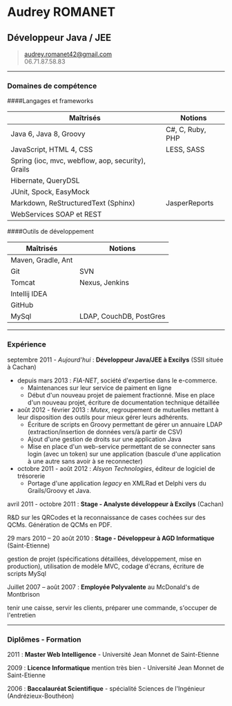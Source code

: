 # Audrey ROMANET
## Développeur Java / JEE

> [audrey.romanet42@gmail.com](audrey.romanet42@gmail.com)  
> 06.71.87.58.83

------

### Domaines de compétence

####Langages et frameworks

| Maîtrisés | Notions |
| ---- | ---- |
| Java 6, Java 8, Groovy |  C#, C, Ruby, PHP |
| JavaScript, HTML 4, CSS | LESS, SASS |
| Spring (ioc, mvc, webflow, aop, security), Grails |
| Hibernate, QueryDSL | |
| JUnit, Spock, EasyMock | |
| Markdown, ReStructuredText (Sphinx) | JasperReports |
| WebServices SOAP et REST | |

####Outils de développement

| Maîtrisés | Notions |
| ---- | ---- |
|Maven, Gradle, Ant| |
|Git|SVN |
|Tomcat | Nexus, Jenkins|
|Intellij IDEA| |
|GitHub| |
|MySql|LDAP, CouchDB, PostGres|


------

### Expérience

septembre 2011 - *Aujourd'hui*
: **Développeur Java/JEE à Excilys** (SSII située à Cachan)

- depuis mars 2013 : *FIA-NET*, société d'expertise dans le e-commerce.
    - Maintenances sur leur service de paiment en ligne
    - Début d'un nouveau projet de paiement fractionné.
    Mise en place d'un nouveau projet, écriture de documentation technique détaillée
- août 2012 - février 2013 : *Mutex*, regroupement de mutuelles mettant à leur disposition des outils pour mieux gérer leurs adhérents.
    - Écriture de scripts en Groovy permettant de gérer un annuaire LDAP (extraction/insertion de données vers/à partir de CSV)
    - Ajout d'une gestion de droits sur une application Java
    - Mise en place d'un web-service permettant de se connecter sans login (avec un token) sur une application (bascule d'une application à une autre sans avoir à se reconnecter)
- octobre 2011 - août 2012 : *Alsyon Technologies*, éditeur de logiciel de trésorerie
    - Portage d'une application *legacy* en XMLRad et Delphi vers du Grails/Groovy et Java.

avril 2011 - octobre 2011
: **Stage - Analyste développeur à Excilys** (Cachan)

   R&D sur les QRCodes et la reconnaissance de cases cochées sur des QCMs.
Génération de QCMs en PDF.

29 mars 2010 – 20 août 2010
: **Stage - Développeur à AGD Informatique** (Saint-Etienne)

   gestion de projet (spécifications détaillées, développement, mise en production), utilisation de modèle MVC, codage d'écrans, écriture de scripts MySql

Juillet 2007 – août 2007
: **Employée Polyvalente** au McDonald's de Montbrison

   tenir une caisse, servir les clients, préparer une commande, s'occuper de l'entretien

------

### Diplômes - Formation
2011
: **Master Web Intelligence** - Université Jean Monnet de Saint-Etienne

2009
: **Licence Informatique** mention très bien - Université Jean Monnet de Saint-Etienne

2006
: **Baccalauréat Scientifique** - spécialité Sciences de l'Ingénieur (Andrézieux-Bouthéon)
